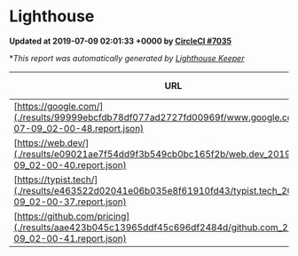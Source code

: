 
# Lighthouse

**Updated at 2019-07-09 02:01:33 +0000 by [CircleCI #7035](https://circleci.com/gh/ItinerisLtd/lighthouse-keeper-example/7035)**

**This report was automatically generated by [Lighthouse Keeper](https://github.com/itinerisltd/lighthouse-keeper)*

| URL | Performance | Accessibility | Best Practices | SEO | PWA | Updated At |
| --- | --- | --- | --- | --- | --- | --- |
| [https://google.com/](./results/99999ebcfdb78df077ad2727fd00969f/www.google.com_2019-07-09_02-00-48.report.json) | 0.95 | 0.86 | 0.93 | 0.82 | 0.56 | 2019-07-09T02:00:48.565Z |
| [https://web.dev/](./results/e09021ae7f54dd9f3b549cb0bc165f2b/web.dev_2019-07-09_02-00-40.report.json) | 0.9 | 0.9 | 1 | 0.96 | 1 | 2019-07-09T02:00:40.073Z |
| [https://typist.tech/](./results/e463522d02041e06b035e8f61910fd43/typist.tech_2019-07-09_02-00-37.report.json) | 1 |  |  |  |  | 2019-07-09T02:00:37.938Z |
| [https://github.com/pricing](./results/aae423b045c13965ddf45c696df2484d/github.com_2019-07-09_02-00-41.report.json) | 0.83 | 0.93 | 0.93 | 0.92 | 0.56 | 2019-07-09T02:00:41.652Z |
